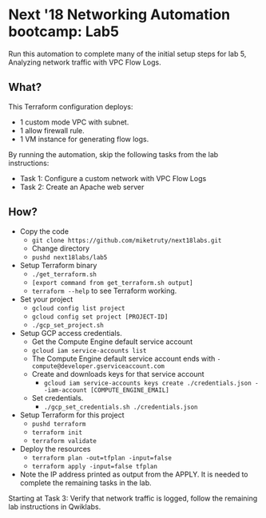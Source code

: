 # Next '18 Networking Automation bootcamp: Lab5

Run this automation to complete many of the initial setup steps for
lab 5, Analyzing network traffic with VPC Flow Logs.

## What?

This Terraform configuration deploys:

*  1 custom mode VPC with subnet.
*  1 allow firewall rule.
*  1 VM instance for generating flow logs.

By running the automation, skip the following tasks from the lab instructions:

*  Task 1: Configure a custom network with VPC Flow Logs
*  Task 2: Create an Apache web server

## How?

*  Copy the code
   * `git clone https://github.com/miketruty/next18labs.git`
   *   Change directory
   *   `pushd next18labs/lab5`
*  Setup Terraform binary
   *   `./get_terraform.sh`
   *   `[export command from get_terraform.sh output]`
   *   `terraform --help` to see Terraform working.
*  Set your project
   *   `gcloud config list project`
   *   `gcloud config set project [PROJECT-ID]`
   *   `./gcp_set_project.sh`
*  Setup GCP access credentials.
   *   Get the Compute Engine default service account
   *   `gcloud iam service-accounts list`
   *   The Compute Engine default service account ends with
       `-compute@developer.gserviceaccount.com`
   *   Create and downloads keys for that service account
       *  `gcloud iam service-accounts keys create ./credentials.json --iam-account [COMPUTE_ENGINE_EMAIL]`
   *   Set credentials.
       *  `./gcp_set_credentials.sh ./credentials.json`
*  Setup Terraform for this project
   *  `pushd terraform`
   *  `terraform init`
   *  `terraform validate`
*  Deploy the resources
   *  `terraform plan -out=tfplan -input=false`
   *  `terraform apply -input=false tfplan`
*  Note the IP address printed as output from the APPLY. It is needed
   to complete the remaining tasks in the lab.

Starting at Task 3: Verify that network traffic is logged,
follow the remaining lab instructions in Qwiklabs.
